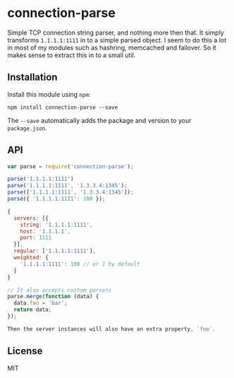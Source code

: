 # connection-parse

Simple TCP connection string parser, and nothing more then that. It simply
transforms `1.1.1.1:1111` in to a simple parsed object. I seem to do this a lot
in most of my modules such as hashring, memcached and failover. So it makes
sense to extract this in to a small util.

## Installation

Install this module using `npm`:

```
npm install connection-parse --save
```

The `--save` automatically adds the package and version to your `package.json`.

## API

```js
var parse = require('connection-parse');

parse('1.1.1.1:1111')
parse('1.1.1.1:1111', '1.3.3.4:1345');
parse(['1.1.1.1:1111', '1.3.3.4:1345']);
parse({ '1.1.1.1:1111': 100 });

{
  servers: [{
    string: '1.1.1.1:1111',
    host: '1.1.1.1',
    port: 1111
  }],
  regular: ['1.1.1.1:1111'],
  weighted: {
    '1.1.1.1:1111': 100 // or 1 by default
  }
}

// It also accepts custom parsers
parse.merge(function (data) {
  data.foo = 'bar';
  return data;
});

Then the server instances will also have an extra property, `foo`.
```

## License

MIT
